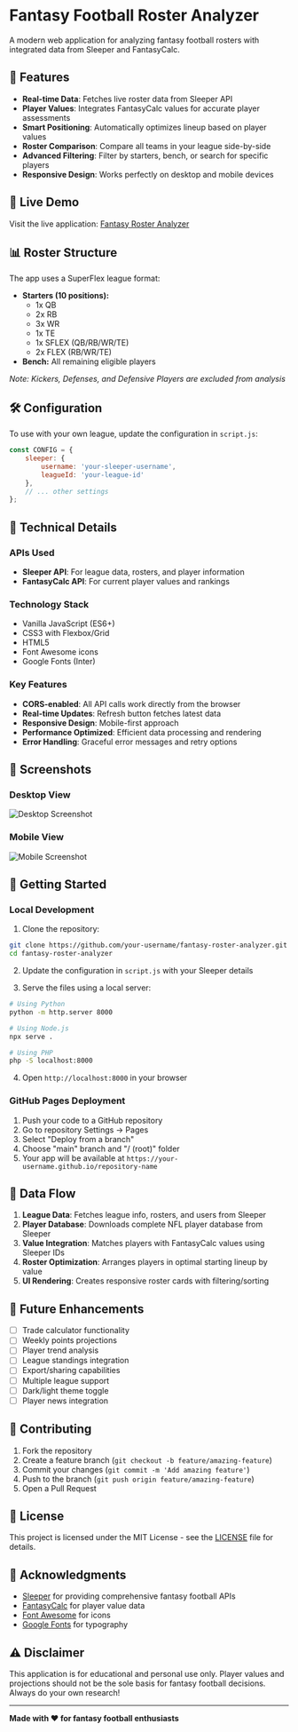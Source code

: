 # Fantasy Football Roster Analyzer

A modern web application for analyzing fantasy football rosters with integrated data from Sleeper and FantasyCalc.

## 🏈 Features

- **Real-time Data**: Fetches live roster data from Sleeper API
- **Player Values**: Integrates FantasyCalc values for accurate player assessments
- **Smart Positioning**: Automatically optimizes lineup based on player values
- **Roster Comparison**: Compare all teams in your league side-by-side
- **Advanced Filtering**: Filter by starters, bench, or search for specific players
- **Responsive Design**: Works perfectly on desktop and mobile devices

## 🚀 Live Demo

Visit the live application: [Fantasy Roster Analyzer](https://your-username.github.io/fantasy-roster-analyzer)

## 📊 Roster Structure

The app uses a SuperFlex league format:
- **Starters (10 positions):**
  - 1x QB
  - 2x RB  
  - 3x WR
  - 1x TE
  - 1x SFLEX (QB/RB/WR/TE)
  - 2x FLEX (RB/WR/TE)
- **Bench:** All remaining eligible players

*Note: Kickers, Defenses, and Defensive Players are excluded from analysis*

## 🛠️ Configuration

To use with your own league, update the configuration in `script.js`:

```javascript
const CONFIG = {
    sleeper: {
        username: 'your-sleeper-username',
        leagueId: 'your-league-id'
    },
    // ... other settings
};
```

## 🔧 Technical Details

### APIs Used
- **Sleeper API**: For league data, rosters, and player information
- **FantasyCalc API**: For current player values and rankings

### Technology Stack
- Vanilla JavaScript (ES6+)
- CSS3 with Flexbox/Grid
- HTML5
- Font Awesome icons
- Google Fonts (Inter)

### Key Features
- **CORS-enabled**: All API calls work directly from the browser
- **Real-time Updates**: Refresh button fetches latest data
- **Responsive Design**: Mobile-first approach
- **Performance Optimized**: Efficient data processing and rendering
- **Error Handling**: Graceful error messages and retry options

## 📱 Screenshots

### Desktop View
![Desktop Screenshot](screenshots/desktop.png)

### Mobile View
![Mobile Screenshot](screenshots/mobile.png)

## 🚀 Getting Started

### Local Development

1. Clone the repository:
```bash
git clone https://github.com/your-username/fantasy-roster-analyzer.git
cd fantasy-roster-analyzer
```

2. Update the configuration in `script.js` with your Sleeper details

3. Serve the files using a local server:
```bash
# Using Python
python -m http.server 8000

# Using Node.js
npx serve .

# Using PHP
php -S localhost:8000
```

4. Open `http://localhost:8000` in your browser

### GitHub Pages Deployment

1. Push your code to a GitHub repository
2. Go to repository Settings → Pages
3. Select "Deploy from a branch"
4. Choose "main" branch and "/ (root)" folder
5. Your app will be available at `https://your-username.github.io/repository-name`

## 🔄 Data Flow

1. **League Data**: Fetches league info, rosters, and users from Sleeper
2. **Player Database**: Downloads complete NFL player database from Sleeper
3. **Value Integration**: Matches players with FantasyCalc values using Sleeper IDs
4. **Roster Optimization**: Arranges players in optimal starting lineup by value
5. **UI Rendering**: Creates responsive roster cards with filtering/sorting

## 🎯 Future Enhancements

- [ ] Trade calculator functionality
- [ ] Weekly points projections
- [ ] Player trend analysis
- [ ] League standings integration
- [ ] Export/sharing capabilities
- [ ] Multiple league support
- [ ] Dark/light theme toggle
- [ ] Player news integration

## 🤝 Contributing

1. Fork the repository
2. Create a feature branch (`git checkout -b feature/amazing-feature`)
3. Commit your changes (`git commit -m 'Add amazing feature'`)
4. Push to the branch (`git push origin feature/amazing-feature`)
5. Open a Pull Request

## 📄 License

This project is licensed under the MIT License - see the [LICENSE](LICENSE) file for details.

## 🙏 Acknowledgments

- [Sleeper](https://sleeper.app) for providing comprehensive fantasy football APIs
- [FantasyCalc](https://www.fantasycalc.com) for player value data
- [Font Awesome](https://fontawesome.com) for icons
- [Google Fonts](https://fonts.google.com) for typography

## ⚠️ Disclaimer

This application is for educational and personal use only. Player values and projections should not be the sole basis for fantasy football decisions. Always do your own research!

---

**Made with ❤️ for fantasy football enthusiasts**
